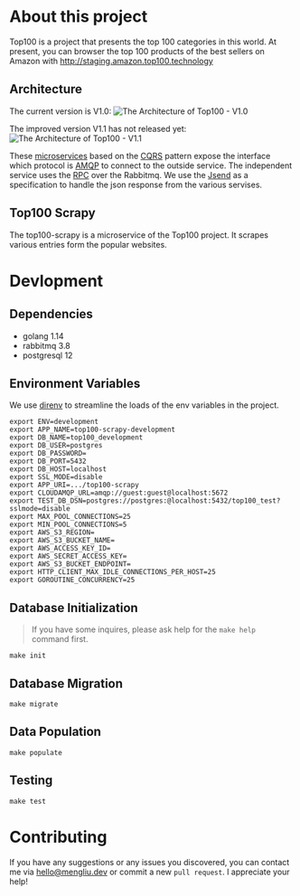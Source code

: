 
# About this project
Top100 is a project that presents the top 100 categories in this world. At present, you can browser the top 100 products of the best sellers on Amazon with http://staging.amazon.top100.technology

## Architecture
The current version is V1.0:
![The Architecture of Top100 - V1.0](https://user-images.githubusercontent.com/20299847/87216391-e346a500-c371-11ea-81d4-fa641eb3b893.jpg)

The improved version V1.1 has not released yet:
![The Architecture of Top100 - V1.1](https://user-images.githubusercontent.com/20299847/87216410-0a04db80-c372-11ea-9b06-580fb864eafb.jpg)

These [microservices](https://medium.com/hashmapinc/the-what-why-and-how-of-a-microservices-architecture-4179579423a9) based on the [CQRS](https://martinfowler.com/bliki/CQRS.html) pattern expose the interface which protocol is [AMQP](https://en.wikipedia.org/wiki/Advanced_Message_Queuing_Protocol) to connect to the outside service. The independent service uses the [RPC](https://en.wikipedia.org/wiki/Remote_procedure_call) over the Rabbitmq. We use the [Jsend](https://github.com/omniti-labs/jsend) as a specification to handle the json response from the various servises.

## Top100 Scrapy
The top100-scrapy is a microservice of the Top100 project. It scrapes various entries form the popular websites.

# Devlopment
## Dependencies
- golang 1.14
- rabbitmq 3.8
- postgresql 12

## Environment Variables
We use [direnv](https://direnv.net/) to streamline the loads of the env variables in the project.
```
export ENV=development
export APP_NAME=top100-scrapy-development
export DB_NAME=top100_development
export DB_USER=postgres
export DB_PASSWORD=
export DB_PORT=5432
export DB_HOST=localhost
export SSL_MODE=disable
export APP_URI=.../top100-scrapy
export CLOUDAMQP_URL=amqp://guest:guest@localhost:5672
export TEST_DB_DSN=postgres://postgres:@localhost:5432/top100_test?sslmode=disable
export MAX_POOL_CONNECTIONS=25
export MIN_POOL_CONNECTIONS=5
export AWS_S3_REGION=
export AWS_S3_BUCKET_NAME=
export AWS_ACCESS_KEY_ID=
export AWS_SECRET_ACCESS_KEY=
export AWS_S3_BUCKET_ENDPOINT=
export HTTP_CLIENT_MAX_IDLE_CONNECTIONS_PER_HOST=25
export GOROUTINE_CONCURRENCY=25
```

## Database Initialization
> If you have some inquires, please ask help for the `make help` command first.
```
make init
```

## Database Migration
```
make migrate
```

## Data Population
```
make populate
```

## Testing
```
make test
```

# Contributing
If you have any suggestions or any issues you discovered, you can contact me via hello@mengliu.dev or commit a new `pull request`. I appreciate your help!
